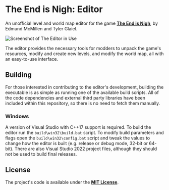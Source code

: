 # The End is Nigh: Editor

An unofficial level and world map editor for the game **[The End is Nigh](https://store.steampowered.com/app/583470/The_End_Is_Nigh/)**, by Edmund McMillen and Tyler Glaiel.

![Screenshot of The Editor in Use](https://img.itch.zone/aW1hZ2UvNjYyODkxLzM1NzgwNzMucG5n/original/UhhS%2Bm.png)

The editor provides the necessary tools for modders to unpack the game's resources, modify and create new levels, and modify the world map, all with an easy-to-use interface.

## Building

For those interested in contributing to the editor's development, building the executable is as simple as running one of the available build scripts.
All of the code dependencies and external third party libraries have been included within this repository, so there is no need to fetch them manually.

### Windows

A version of Visual Studio with C++17 support is required. To build the editor run the `build\win32\build.bat` script. To modify build parameters and
flags open the `build\win32\config.bat` script and tweak the values to change how the editor is built (e.g. release or debug mode, 32-bit or 64-bit).
There are also Visual Studio 2022 project files, although they should not be used to build final releases.

## License

The project's code is available under the **[MIT License](https://github.com/Finxx1/tein-studio/blob/master/LICENSE)**.
